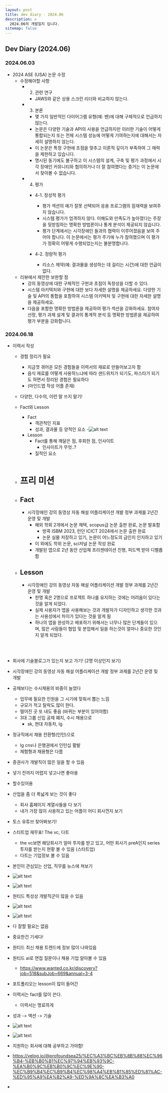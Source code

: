 ```yaml
---
layout: post
title: dev diary - 2024.06
description: >
  2024.06의 개발일지 입니다.
sitemap: false
---
```


## Dev Diary (2024.06)

### 2024.06.03

- 2024 ASE (USA) 논문 수정
    - 수정해야할 사항
        - 2. 관련 연구
            - JAWS와 같은 상용 스크린 리더와 비교하지 않는다.
            
        - 3. 본론
            - 몇 가지 일반적인 다이어그램 유형(예: 벤)에 대해 구체적으로 언급하지 않는다.
            - 논문은 다양한 기술과 API의 사용을 언급하지만 이러한 기술이 어떻게 통합되는지 또는 전체 시스템 성능에 어떻게 기여하는지에 대해서는 자세히 설명하지 않는다.
            - 이 논문은 특정 구현에 초점을 맞추고 이론적 깊이가 부족하여 그 매력을 제한하고 있습니다.
            - 명시된 동기에도 불구하고 이 시스템의 설계, 구축 및 평가 과정에서 시각 장애인 커뮤니티와 협의하거나 더 잘 참여했다는 증거는 이 논문에서 찾아볼 수 없습니다.

        - 4. 평가
            - 4-1. 정성적 평가
                - 평가 섹션의 예가 잘못 선택되어 응용 프로그램의 잠재력을 보여주지 않습니다.
                - 시스템 평가가 엄격하지 않다. 이해도와 만족도가 높아졌다는 주장을 뒷받침하는 명확한 방법론이나 통계 분석이 제공되지 않습니다.
                - 평가 단계에서는 시각장애인 들과의 협력이 이루어졌음을 보여 주어야 합니다. 이 논문에서는 평가 주기에 누가 참여했으며 이 평가가 정확히 어떻게 수행되었는지는 불분명합니다.

            - 4-2. 정량적 평가
                - 리소스 제약(예: 결과물을 생성하는 데 걸리는 시간)에 대한 언급이 없다.
    - 리뷰에서 제안한 보완할 점
        - 강의 동영상에 대한 구체적인 구현과 초점이 독창성을 더할 수 있다.
        - 시스템 아키텍처와 구현에 대한 보다 자세한 설명을 제공하세요. 다양한 기술 및 API의 통합을 포함하여 시스템 아키텍처 및 구현에 대한 자세한 설명을 제공하세요.
        - 다음을 포함한 명확한 방법론을 제공하여 평가 섹션을 강화하세요. 참여자 선정, 평가 과제 설계 및 결과의 통계적 분석 등 명확한 방법론을 제공하여 평가 부분을 강화합니다.

### 2024.06.18

- 이력서 작성
    - 경험 정리가 필요
        - 지금껏 겪어온 모든 경험들을 이력서의 재료로 만들어보고자 함
        - 음식 재료를 어떻게 사용하느냐에 따라 샌드위치가 되기도, 파스타가 되기도 하면서 정리된 경험은 필요하다
        - (마인드맵 작성 어플 존재)
    - 다양한, 다수의, 이런 말 쓰지 말기!
    - Fact와 Lesson
        - Fact
            - 객관적인 지표
            - 성과, 결과물 등 양적인 요소
        -![alt text](image.png)
        - Lesson
            - Fact를 통해 깨달은 점, 후회한 점, 인사이트
                - 인사이트가 무엇..?
            - 질적인 요소
    <br><br>

    - <h1> 프리 미션

    - <h2> Fact </h2> 

        - 시각장애인 강의 동영상 자동 해설 어플리케이션 개발 정부 과제를 2년간 운영 및 개발
            - 해외 학회 2개에서 논문 채택, scopus급 논문 출판 완료, 논문 발표함
                - 방콕 ISBM 2023, 런던 ICICT 2024에서 논문 출판 완료
                - 논문 실물 저장하고 있기, 논문이 어느정도의 급인지 인지하고 있기
            - 이 외에도 학위 논문, sci저널 논문 작성 완료
            - 개발된 앱으로 2년 동안 산업체 프리젠테이션 진행, 피드백 받아 디벨롭함
    - <h2> Lesson</h2>

        - 시각장애인 강의 동영상 자동 해설 어플리케이션 개발 정부 과제를 2년간 운영 및 개발
            - 한명 혹은 2명으로 프로젝트 하나를 유지하는 것에는 어려움이 있다는 것을 알게 되었다.
            - 실제 사용자가 앱을 사용해보는 것과 개발자가 디자인하고 생각한 것과는 사용성에서 차이가 있다는 것을 알게 됨
            - 하나의 앱을 완성하고 배포하기 위해서는 너무나 많은 단계들이 있으며, 많은 사람들이 협업 및 분업해서 일을 하는것이 얼마나 중요한 것인지 알게 되었다.

    <br><br>

- 회사에 기술블로그가 있는지 보고 가기! (2명 이상인지 보기)
- 시각장애인 강의 동영상 자동 해설 어플리케이션 개발 정부 과제를 2년간 운영 및 개발
- 공채보다는 수시채용의 비중이 늘었다
    - 업무에 필요한 인원을 그 시기에 맞춰서 뽑는 느낌
    - 규모가 적고 탈락도 많이 한다.
    - 떨어진 곳 또 내도 좋음 (바뀌는 부분이 있어야함)
    - 3대 그룹 신입 공채 폐지, 수시 채용으로
        - sk, 현대 자동차, lg
- 정규직에서 채용 전환형(인턴)으로 
    - lg cns나 은행권에서 인턴십 활발
    - 체험형과 채용형은 다름
- 증권사가 개발직이 많은 일을 할 수 있음

- 넣기 전까지 어렵지 넣고나면 좋아용
- 할수있어용
- 산업을 좀 더 폭넓게 보는 것이 좋다
    - 회사 홈페이지 계열사들을 다 보기
    - 내가 가장 많이 사용하고 있는 어플이 어디 회사껀지 보기
    
- 토스 유튜브 찾아봐보기!
- 스타트업 재무표! The vc, 다트
    - the vc보면 해당회사가 얼마 투자를 받고 있고, 어떤 회사가 preA인지 series 투자를 받는지 현황 볼 수 있음 (스타트업)
    - 다트는 기업정보 볼 수 있음
- 본인이 관심있는 산업, 직무를 뉴스에 쳐보기
- ![alt text](image-1.png)
- ![alt text](image-2.png)
- 원티드 특성상 개발직군이 많을 수 있음

- ![alt text](image-3.png)

- ![alt text](image-4.png)
- 다 잘할 필요는 없음
- 중요한건 기세다!
- 원티드 최신 채용 트렌드에 정보 많이 나와있음
- 원티드 ai로 면접 질문이나 채용 기업 알아볼 수 있음
    - https://www.wanted.co.kr/discovery?job=518&subJob=669&annual=3-4

- 포트폴리오는 lesson이 많이 들어간
- 이력서는 fact를 많이 쓴다.
    - 이력서는 명료하게
- 성과 -> 액션 -> 기술

- ![alt text](image-5.png)

- ![alt text](image-6.png)
- 지원하는 회사에 대해 공부하고 가야함!



- https://velog.io/@profoundsea25/%EC%A3%BC%EB%8B%88%EC%96%B4-%EB%B0%B1%EC%97%94%EB%93%9C-%EA%B0%9C%EB%B0%9C%EC%9E%90-%EC%B9%B4%EC%B9%B4%EC%98%A4%EB%B1%85%ED%81%AC-%ED%95%A9%EA%B2%A9-%ED%9A%8C%EA%B3%A0
- 